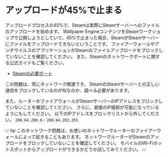 # アップロードが45%で止まる

アップロードプロセスの45%で、Steamは実際にSteamサーバーへのファイルのアップロードを始めます。 Wallpaper EngineコンテンツをSteamワークショップで公開しようとしていて、45%で止まった場合、SteamがSteamサーバーにファイルをアップロードできないということです。 ファイアーウォールやアンチウイルスのアプリケーションがSteamのファイルアップロードをブロックしていないことを確認してください。 また、Steamのネットワークポートに関する公式ガイドもご覧ください。

* [Steamの必要ポート](https://support.steampowered.com/kb_article.php?ref=8571-GLVN-8711)

この問題は、常にネットワーク関連です。 SteamのSteamサーバーとの正しい通信をブロックしているのが何なのか、調べる必要があります。

また、ルーターかファイアウォールがSteamサーバーのIPアドレスをブロックしていないことを確認してください。 さらに、直接のIP接続が可能になっているようにもしてください。 以下のIPアドレスをブロックリストから外してください。 `208.64.200.0` - `208.64.203.255`

::: tip
このネットワーク問題は、お使いのネットワークルーターのファイアーウォールによって起きることもあります。 ネットワークルーターがSteamのアップロードをブロックしていないことを確認してください。 モバイルのWi-Fiホットスポットからアップロードができるかどうか試してみてください。
:::